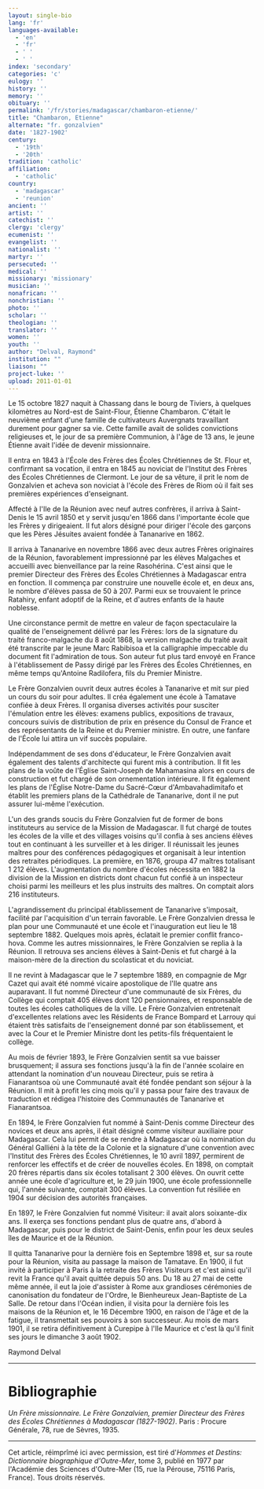 ```yaml
---
layout: single-bio
lang: 'fr'
languages-available:
  - 'en'
  - 'fr'
  - ' '
  - ' '
index: 'secondary'
categories: 'c'
eulogy: ''
history: ''
memory: ''
obituary: ''
permalink: '/fr/stories/madagascar/chambaron-etienne/'
title: "Chambaron, Etienne"
alternate: "fr. gonzalvien"
date: '1827-1902'
century:
  - '19th'
  - '20th'
tradition: 'catholic'
affiliation:
  - 'catholic'
country:
  - 'madagascar'
  - 'reunion'
ancient: ''
artist: ''
catechist: ''
clergy: 'clergy'
ecumenist: ''
evangelist: ''
nationalist: ''
martyr: ''
persecuted: ''
medical: ''
missionary: 'missionary'
musician: ''
nonafrican: ''
nonchristian: ''
photo: ''
scholar: ''
theologian: ''
translator: ''
women: ''
youth: ''
author: "Delval, Raymond"
institution: ""
liaison: ""
project-luke: ''
upload: 2011-01-01
---
```




Le 15 octobre 1827 naquit à Chassang dans le bourg de Tiviers, à quelques kilomètres au Nord-est de Saint-Flour, Étienne Chambaron. C'était le neuvième enfant d'une famille de cultivateurs Auvergnats travaillant durement pour gagner sa vie. Cette famille avait de solides convictions religieuses et, le jour de sa première Communion, à l'âge de 13 ans, le jeune Étienne avait l'idée de devenir missionnaire.

Il entra en 1843 à l'École des Frères des Écoles Chrétiennes de St. Flour et, confirmant sa vocation, il entra en 1845 au noviciat de l'Institut des Frères des Écoles Chrétiennes de Clermont. Le jour de sa vêture, il prit le nom de Gonzalvien et acheva son noviciat à l'école des Frères de Riom où il fait ses premières expériences d'enseignant.

Affecté à l'Ile de la Réunion avec neuf autres confrères, il arriva à Saint-Denis le 15 avril 1850 et y servit jusqu'en 1866 dans l'importante école que les Frères y dirigeaient. Il fut alors désigné pour diriger l'école des garçons que les Pères Jésuites avaient fondée à Tananarive en 1862.

Il arriva à Tananarive en novembre 1866 avec deux autres Frères originaires de la Réunion, favorablement impressionné par les élèves Malgaches et accueilli avec bienveillance par la reine Rasohérina. C'est ainsi que le premier Directeur des Frères des Écoles Chrétiennes à Madagascar entra en fonction. Il commença par construire une nouvelle école et, en deux ans, le nombre d'élèves passa de 50 à 207. Parmi eux se trouvaient le prince Ratahiry, enfant adoptif de la Reine, et d'autres enfants de la haute noblesse.

Une circonstance permit de mettre en valeur de façon spectaculaire la qualité de l'enseignement délivré par les Frères: lors de la signature du traité franco-malgache du 8 août 1868, la version malgache du traité avait été transcrite par le jeune Marc Rabibisoa et la calligraphie impeccable du document fit l'admiration de tous. Son auteur fut plus tard envoyé en France à l'établissement de Passy dirigé par les Frères des Écoles Chrétiennes, en même temps qu'Antoine Radilofera, fils du Premier Ministre.

Le Frère Gonzalvien ouvrit deux autres écoles à Tananarive et mit sur pied un cours du soir pour adultes. Il créa également une école à Tamatave confiée à deux Frères. Il organisa diverses activités pour susciter l'émulation entre les élèves: examens publics, expositions de travaux, concours suivis de distribution de prix en présence du Consul de France et des représentants de la Reine et du Premier ministre. En outre, une fanfare de l'École lui attira un vif succès populaire.

Indépendamment de ses dons d'éducateur, le Frère Gonzalvien avait également des talents d'architecte qui furent mis à contribution. Il fit les plans de la voûte de l'Église Saint-Joseph de Mahamasina alors en cours de construction et fut chargé de son ornementation intérieure. Il fit également les plans de l'Église Notre-Dame du Sacré-Cœur d'Ambavahadimitafo et établit les premiers plans de la Cathédrale de Tananarive, dont il ne put assurer lui-même l'exécution.

L'un des grands soucis du Frère Gonzalvien fut de former de bons instituteurs au service de la Mission de Madagascar. Il fut chargé de toutes les écoles de la ville et des villages voisins qu'il confia à ses anciens élèves tout en continuant à les surveiller et à les diriger. Il réunissait les jeunes maîtres pour des conférences pédagogiques et organisait à leur intention des retraites périodiques. La première, en 1876, groupa 47 maîtres totalisant 1 212 élèves. L'augmentation du nombre d'écoles nécessita en 1882 la division de la Mission en districts dont chacun fut confié à un inspecteur choisi parmi les meilleurs et les plus instruits des maîtres. On comptait alors 216 instituteurs.

L'agrandissement du principal établissement de Tananarive s'imposait, facilité par l'acquisition d'un terrain favorable. Le Frère Gonzalvien dressa le plan pour une Communauté et une école et l'inauguration eut lieu le 18 septembre 1882. Quelques mois après, éclatait le premier conflit franco-hova. Comme les autres missionnaires, le Frère Gonzalvien se replia à la Réunion. Il retrouva ses anciens élèves à Saint-Denis et fut chargé à la maison-mère de la direction du scolasticat et du noviciat.

Il ne revint à Madagascar que le 7 septembre 1889, en compagnie de Mgr Cazet qui avait été nommé vicaire apostolique de l'Ile quatre ans auparavant. Il fut nommé Directeur d'une communauté de six Frères, du Collège qui comptait 405 élèves dont 120 pensionnaires, et responsable de toutes les écoles catholiques de la ville. Le Frère Gonzalvien entretenait d'excellentes relations avec les Résidents de France Bompard et Larrouy qui étaient très satisfaits de l'enseignement donné par son établissement, et avec la Cour et le Premier Ministre dont les petits-fils fréquentaient le collège.

Au mois de février 1893, le Frère Gonzalvien sentit sa vue baisser brusquement; il assura ses fonctions jusqu'à la fin de l'année scolaire en attendant la nomination d'un nouveau Directeur, puis se retira à Fianarantsoa où une Communauté avait été fondée pendant son séjour à la Réunion. Il mit à profit les cinq mois qu'il y passa pour faire des travaux de traduction et rédigea l'histoire des Communautés de Tananarive et Fianarantsoa.

En 1894, le Frère Gonzalvien fut nommé à Saint-Denis comme Directeur des novices et deux ans après, il était désigné comme visiteur auxiliaire pour Madagascar. Cela lui permit de se rendre à Madagascar où la nomination du Général Galliéni à la tête de la Colonie et la signature d'une convention avec l'Institut des Frères des Écoles Chrétiennes, le 10 avril 1897, permirent de renforcer les effectifs et de créer de nouvelles écoles. En 1898, on comptait 20 frères répartis dans six écoles totalisant 2 300 élèves. On ouvrit cette année une école d'agriculture et, le 29 juin 1900, une école professionnelle qui, l'année suivante, comptait 300 élèves. La convention fut résiliée en 1904 sur décision des autorités françaises.

En 1897, le Frère Gonzalvien fut nommé Visiteur: il avait alors soixante-dix ans. Il exerça ses fonctions pendant plus de quatre ans, d'abord à Madagascar, puis pour le district de Saint-Denis, enfin pour les deux seules îles de Maurice et de la Réunion.

Il quitta Tananarive pour la dernière fois en Septembre 1898 et, sur sa route pour la Réunion, visita au passage la maison de Tamatave. En 1900, il fut invité à participer à Paris à la retraite des Frères Visiteurs et c'est ainsi qu'il revit la France qu'il avait quittée depuis 50 ans. Du 18 au 27 mai de cette même année, il eut la joie d'assister à Rome aux grandioses cérémonies de canonisation du fondateur de l'Ordre, le Bienheureux Jean-Baptiste de La Salle. De retour dans l'Océan indien, il visita pour la dernière fois les maisons de la Réunion et, le 16 Décembre 1900, en raison de l'âge et de la fatigue, il transmettait ses pouvoirs à son successeur. Au mois de mars 1901, il se retira définitivement à Curepipe à l'Ile Maurice et c'est là qu'il finit ses jours le dimanche 3 août 1902.

Raymond Delval

---

# Bibliographie

*Un Frère missionnaire. Le Frère Gonzalvien, premier Directeur des Frères des Écoles Chrétiennes à Madagascar (1827-1902)*. Paris : Procure Générale, 78, rue de Sèvres, 1935.

---

Cet article, réimprîmé ici avec permission, est tiré d'*Hommes et Destins: Dictionnaire biographique d'Outre-Mer*, tome 3, publié en 1977 par l'Académie des Sciences d'Outre-Mer (15, rue la Pérouse, 75116 Paris, France). Tous droits réservés.
